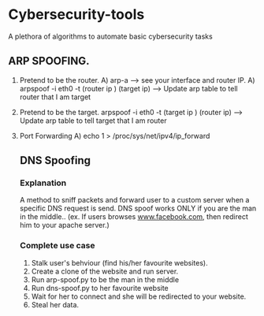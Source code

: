 # Cybersecurity-tools
A plethora of algorithms to automate basic cybersecurity tasks


## ARP SPOOFING.

1) Pretend to be the router.
    A) arp-a --> see your interface and router IP.
    A) arpspoof -i eth0 -t (router ip ) (target ip) --> Update arp table to tell router that I am target

2) Pretend to be the target.
    arpspoof -i eth0 -t (target ip ) (router ip) --> Update arp table to tell target that I am router

3) Port Forwarding 
    A) echo 1 > /proc/sys/net/ipv4/ip_forward 
    
    ## DNS Spoofing
    
    ### Explanation
    A method to sniff packets and forward user to a custom server when a specific DNS request is send.
    DNS spoof works ONLY if you are the man in the middle..
    (ex. If users browses www.facebook.com, then redirect him to your apache server.) 
    
    ### Complete use case
    1) Stalk user's behviour (find his/her favourite websites).
    2) Create a clone of the website and run server.
    3) Run arp-spoof.py to be the man in the middle
    4) Run dns-spoof.py to her favourite website
    5) Wait for her to connect and she will be redirected to your website.
    6) Steal her data.
    
